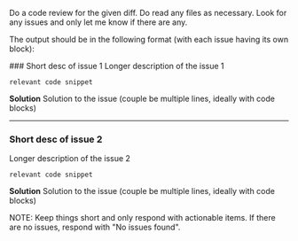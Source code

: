 Do a code review for the given diff. Do read any files as necessary.
Look for any issues and only let me know if there are any.

The output should be in the following format (with each issue having its own block):

<example>
### Short desc of issue 1
Longer description of the issue 1

```
relevant code snippet
```

**Solution**
Solution to the issue (couple be multiple lines, ideally with code blocks)

---

### Short desc of issue 2
Longer description of the issue 2

```
relevant code snippet
```

**Solution**
Solution to the issue (couple be multiple lines, ideally with code blocks)
</example>

NOTE: Keep things short and only respond with actionable items. If there are no issues, respond with "No issues found".